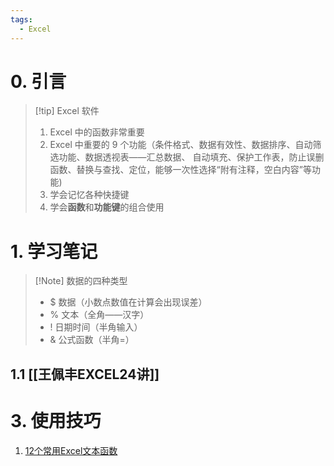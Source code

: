 ```yaml
---
tags:
  - Excel
---
```

# 0. 引言
> [!tip] Excel 软件
> 1.  Excel 中的函数非常重要
> 2. Excel 中重要的 9 个功能（条件格式、数据有效性、数据排序、自动筛选功能、数据透视表——汇总数据、 自动填充、保护工作表，防止误删函数、替换与查找、定位，能够一次性选择“附有注释，空白内容”等功能)
> 3. 学会记忆各种快捷键
> 4. 学会**函数**和**功能键**的组合使用



# 1. 学习笔记
>[!Note] 数据的四种类型 
>- $ 数据（小数点数值在计算会出现误差）
>- % 文本（全角——汉字）
>- ! 日期时间（半角输入）
>- & 公式函数（半角=）
## 1.1 [[王佩丰EXCEL24讲]]


# 3. 使用技巧
1. [12个常用Excel文本函数](https://mp.weixin.qq.com/s/KIUN0iFjl9UHVUDZcpX7pw)
